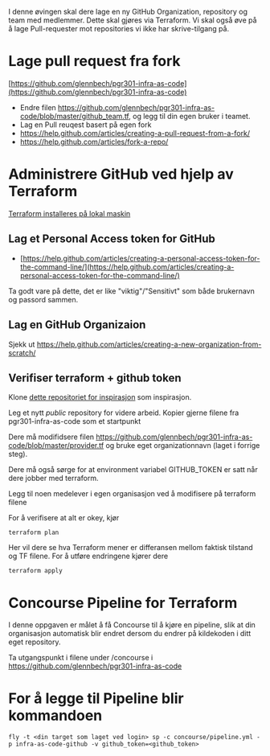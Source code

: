 I denne øvingen skal dere lage en ny GitHub Organization, repository og team med medlemmer. Dette skal gjøres via Terraform. 
Vi skal også øve på å lage Pull-requester mot repositories vi ikke har skrive-tilgang på. 

# Lage pull request fra fork 
[https://github.com/glennbech/pgr301-infra-as-code](https://github.com/glennbech/pgr301-infra-as-code)

* Endre filen https://github.com/glennbech/pgr301-infra-as-code/blob/master/github_team.tf, og legg til din egen bruker i teamet. 
* Lag en Pull reuqest basert på egen fork
* https://help.github.com/articles/creating-a-pull-request-from-a-fork/
* https://help.github.com/articles/fork-a-repo/

# Administrere GitHub ved hjelp av Terraform

[Terraform installeres på lokal maskin](https://www.terraform.io/intro/getting-started/install.html)

## Lag et Personal Access token for GitHub

* [https://help.github.com/articles/creating-a-personal-access-token-for-the-command-line/](https://help.github.com/articles/creating-a-personal-access-token-for-the-command-line/)

Ta godt vare på dette, det er like "viktig"/"Sensitivt" som både brukernavn og passord sammen. 

## Lag en GitHub Organizaion 

Sjekk ut https://help.github.com/articles/creating-a-new-organization-from-scratch/

## Verifiser terraform + github token 

Klone [dette repositoriet for inspirasjon](https://github.com/glennbech/pgr301-infra-as-code) som inspirasjon.

Leg et nytt *public* repository for videre arbeid. Kopier gjerne filene fra pgr301-infra-as-code som et startpunkt

Dere må modifidsere filen https://github.com/glennbech/pgr301-infra-as-code/blob/master/provider.tf og bruke eget organizationnavn (laget i forrige steg). 

Dere må også sørge for at environment variabel GITHUB_TOKEN er satt når dere jobber med terraform.

Legg til noen medelever i egen organisasjon ved å modifisere på terraform filene

For å verifisere at alt er okey, kjør 
```
terraform plan
```

Her vil dere se hva Terraform mener er differansen mellom faktisk tilstand og TF filene. 
For å utføre endringene kjører dere
```
terraform apply
```
# Concourse Pipeline for Terraform 

I denne oppgaven er målet å få Concourse til å kjøre en pipeline, slik at din organisasjon automatisk blir endret dersom du endrer på kildekoden i ditt eget repository. 

Ta utgangspunkt i filene under /concourse i https://github.com/glennbech/pgr301-infra-as-code

# For å legge til Pipeline blir kommandoen 

```
fly -t <din target som laget ved login> sp -c concourse/pipeline.yml -p infra-as-code-github -v github_token=<github_token>
```

